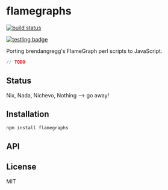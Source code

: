 # flamegraphs
[![build status](https://secure.travis-ci.org/thlorenz/flamegraphs.png)](http://travis-ci.org/thlorenz/flamegraphs)

[![testling badge](https://ci.testling.com/thlorenz/flamegraphs.png)](https://ci.testling.com/thlorenz/flamegraphs)

Porting brendangregg's FlameGraph perl scripts to JavaScript.

```js
// TODO
```

## Status

Nix, Nada, Nichevo, Nothing --> go away!
## Installation

    npm install flamegraphs

## API


## License

MIT
